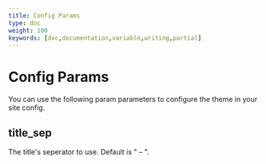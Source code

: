 ```yaml
---
title: Config Params
type: doc
weight: 100
keywords: [doc,documentation,variable,writing,partial]
---
```

# Config Params
You can use the following param parameters to configure the theme in your site config.

## title_sep
The title's seperator to use. Default is " – ".